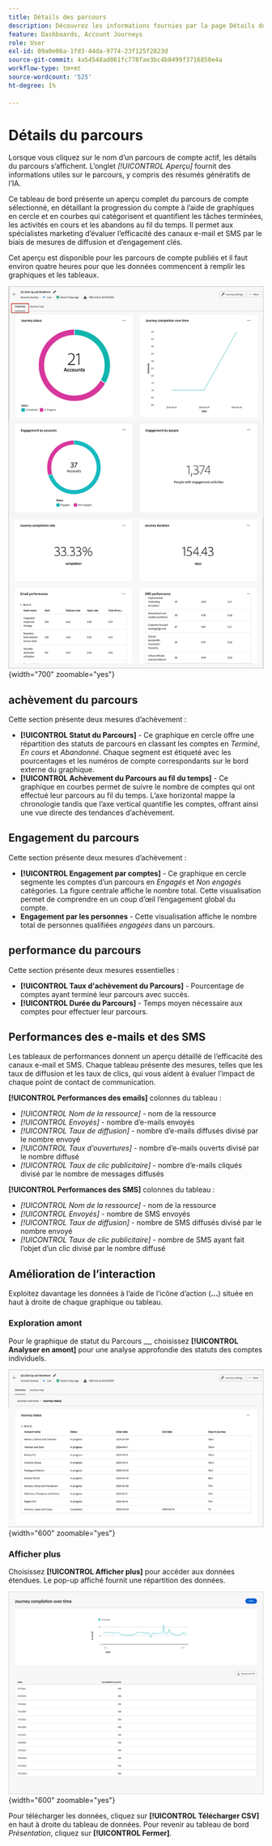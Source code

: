 ```yaml
---
title: Détails des parcours
description: Découvrez les informations fournies par la page Détails du parcours et comment elles peuvent vous aider à surveiller et à gérer le parcours de compte que vous avez publié.
feature: Dashboards, Account Journeys
role: User
exl-id: 09a0e06a-1fd3-44da-9774-23f125f2823d
source-git-commit: 4a54548ad061fc778fae3bc4b8499f3716850e4a
workflow-type: tm+mt
source-wordcount: '525'
ht-degree: 1%

---
```


# Détails du parcours

Lorsque vous cliquez sur le nom d’un parcours de compte actif, les détails du parcours s’affichent. L’onglet _[!UICONTROL Aperçu]_ fournit des informations utiles sur le parcours, y compris des résumés génératifs de l’IA.

Ce tableau de bord présente un aperçu complet du parcours de compte sélectionné, en détaillant la progression du compte à l’aide de graphiques en cercle et en courbes qui catégorisent et quantifient les tâches terminées, les activités en cours et les abandons au fil du temps. Il permet aux spécialistes marketing d’évaluer l’efficacité des canaux e-mail et SMS par le biais de mesures de diffusion et d’engagement clés.

Cet aperçu est disponible pour les parcours de compte publiés et il faut environ quatre heures pour que les données commencent à remplir les graphiques et les tableaux.

![Accéder aux détails du parcours actif](./assets/journey-detail-overview.png){width="700" zoomable="yes"}

## achèvement du parcours

Cette section présente deux mesures d’achèvement :

* **[!UICONTROL Statut du Parcours]** - Ce graphique en cercle offre une répartition des statuts de parcours en classant les comptes en _Terminé_, _En cours_ et _Abandonné_. Chaque segment est étiqueté avec les pourcentages et les numéros de compte correspondants sur le bord externe du graphique.
* **[!UICONTROL Achèvement du Parcours au fil du temps]** - Ce graphique en courbes permet de suivre le nombre de comptes qui ont effectué leur parcours au fil du temps. L’axe horizontal mappe la chronologie tandis que l’axe vertical quantifie les comptes, offrant ainsi une vue directe des tendances d’achèvement.

## Engagement du parcours

Cette section présente deux mesures d’achèvement :

* **[!UICONTROL Engagement par comptes]** - Ce graphique en cercle segmente les comptes d’un parcours en _Engagés_ et _Non engagés_ catégories. La figure centrale affiche le nombre total. Cette visualisation permet de comprendre en un coup d’œil l’engagement global du compte.
* **Engagement par les personnes** - Cette visualisation affiche le nombre total de personnes qualifiées _engagées_ dans un parcours.

## performance du parcours

Cette section présente deux mesures essentielles :

* **[!UICONTROL Taux d&#39;achèvement du Parcours]** - Pourcentage de comptes ayant terminé leur parcours avec succès.
* **[!UICONTROL Durée du Parcours]** - Temps moyen nécessaire aux comptes pour effectuer leur parcours.

## Performances des e-mails et des SMS

Les tableaux de performances donnent un aperçu détaillé de l’efficacité des canaux e-mail et SMS. Chaque tableau présente des mesures, telles que les taux de diffusion et les taux de clics, qui vous aident à évaluer l’impact de chaque point de contact de communication.

**[!UICONTROL Performances des emails]** colonnes du tableau :

* _[!UICONTROL Nom de la ressource]_ - nom de la ressource
* _[!UICONTROL Envoyés]_ - nombre d’e-mails envoyés
* _[!UICONTROL Taux de diffusion]_ - nombre d’e-mails diffusés divisé par le nombre envoyé
* _[!UICONTROL Taux d’ouvertures]_ - nombre d’e-mails ouverts divisé par le nombre diffusé
* _[!UICONTROL Taux de clic publicitaire]_ - nombre d’e-mails cliqués divisé par le nombre de messages diffusés

**[!UICONTROL Performances des SMS]** colonnes du tableau :

* _[!UICONTROL Nom de la ressource]_ - nom de la ressource
* _[!UICONTROL Envoyés]_ - nombre de SMS envoyés
* _[!UICONTROL Taux de diffusion]_ - nombre de SMS diffusés divisé par le nombre envoyé
* _[!UICONTROL Taux de clic publicitaire]_ - nombre de SMS ayant fait l’objet d’un clic divisé par le nombre diffusé
<!-- 
To generate a shareable PDF of your current view, click **[!UICONTROL Export]** at the top right of the page. -->

## Amélioration de l’interaction

Exploitez davantage les données à l’aide de l’icône d’action (**...**) située en haut à droite de chaque graphique ou tableau.

### Exploration amont

Pour le graphique de statut du Parcours __, choisissez **[!UICONTROL Analyser en amont]** pour une analyse approfondie des statuts des comptes individuels.

![Analyse en amont des données du graphique](./assets/journey-status-drill-through.png){width="600" zoomable="yes"}
<!--
The applied global filters are carried over to the view and displayed at the top. Click the _Filter_ icon at the top left to filter the data display by journey.-->

### Afficher plus

Choisissez **[!UICONTROL Afficher plus]** pour accéder aux données étendues. Le pop-up affiché fournit une répartition des données.

![Afficher les données étendues](./assets/journey-completion-over-time-view-more.png){width="600" zoomable="yes"}

Pour télécharger les données, cliquez sur **[!UICONTROL Télécharger CSV]** en haut à droite du tableau de données. Pour revenir au tableau de bord _Présentation_, cliquez sur **[!UICONTROL Fermer]**.
